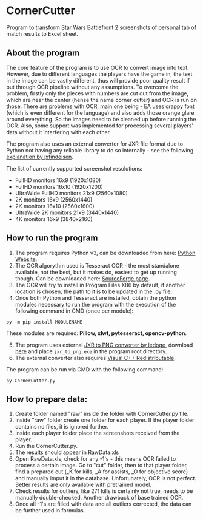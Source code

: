 # CornerCutter
Program to transform Star Wars Battlefront 2 screenshots of personal tab of match results to Excel sheet.

## About the program
The core feature of the program is to use OCR to convert image into text. However, due to different languages the players have the game in, the text in the image can be vastly different, thus will provide poor quality result if put through OCR pipeline without any assumptions. To overcome the problem, firstly only the pieces with numbers are cut out from the image, which are near the center (hense the name corner cutter) and OCR is run on those.
There are problems with OCR, main one being - EA uses crappy font (which is even different for the language) and also adds those orange glare around everything. So the images need to be cleaned up before running the OCR.
Also, some support was implemented for processing several players' data without it interfering with each other.

The program also uses an external converter for JXR file format due to Python not having any reliable library to do so internally - see the following [explanation by jxfindeisen](https://github.com/jkfindeisen/python-mix?tab=readme-ov-file#jpeg-xr-file-reading).

The list of currently supported screenshot resolutions:
* FullHD monitors 16x9 (1920x1080)
* FullHD monitors 16x10 (1920x1200)
* UltraWide FullHD monitors 21x9 (2560x1080)
* 2K monitors 16x9 (2560x1440)
* 2K monitors 16x10 (2560x1600)
* UltraWide 2K monitors 21x9 (3440x1440)
* 4K monitors 16x9 (3840x2160)

## How to run the program
1. The program requires Python v3, can be downloaded from here: [Python Website](https://www.python.org/downloads/windows/).
2. The OCR algorythm used is Tesseract OCR - the most standalone available, not the best, but it makes do, easiest to get up running though. Can be downloaded here: [SourceForge page](https://sourceforge.net/projects/tesseract-ocr.mirror/).
3. The OCR will try to install in Program Files X86 by default, if another location is chosen, the path to it is to be updated in the .py file.
4. Once both Python and Tesseract are installed, obtain the python modules necessary to run the program with the execution of the following command in CMD (once per module):
```
py -m pip install MODULENAME
```
These modules are required: **Pillow, xlwt, pytesseract, opencv-python**.

5. The program uses external [JXR to PNG converter by ledoge](https://github.com/ledoge/jxr_to_png), download [here](https://github.com/ledoge/jxr_to_png/releases/download/v1.1/release.zip) and place `jxr_to_png.exe` in the program root directory.
6. The external converter also requires [Visual C++ Redistributable](https://aka.ms/vs/17/release/vc_redist.x64.exe).

The program can be run via CMD with the following command:
```
py CornerCutter.py
```

## How to prepare data:
1. Create folder named "raw" inside the folder with CornerCutter.py file.
2. Inside "raw" folder create one folder for each player. If the player folder contains no files, it is ignored further.
3. Inside each player folder place the screenshots received from the player.
4. Run the CornerCutter.py.
5. The results should appear in RawData.xls
6. Open RawData.xls, check for any -1's - this means OCR failed to process a certain image. Go to "cut" folder, then to that player folder, find a prepared cut (_K for kills, _A for assists, _O for objective score) and manually imput it in the database. Unfortunately, OCR is not perfect. Better results are only available with pretrained model.
7. Check results for outliers, like 271 kills is certainly not true, needs to be manually double-checked. Another drawback of base trained OCR.
8. Once all -1's are filled with data and all outliers corrected, the data can be further used in formulas.
